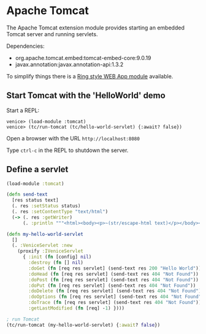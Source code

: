# Apache Tomcat

The Apache Tomcat extension module provides starting an embedded Tomcat server and running servlets.

Dependencies:

 - org.apache.tomcat.embed:tomcat-embed-core:9.0.19
 - javax.annotation:javax.annotation-api:1.3.2

To simplify things there is a 
[Ring style WEB App module](ext-ring.md) available.
 
 
## Start Tomcat with the 'HelloWorld' demo 

Start a REPL:

```text
venice> (load-module :tomcat)
venice> (tc/run-tomcat (tc/hello-world-servlet) {:await? false})
```

Open a browser with the URL `http://localhost:8080`

Type `ctrl-c` in the REPL to shutdown the server.


## Define a servlet

```clojure
(load-module :tomcat)

(defn send-text
  [res status text]
  (. res :setStatus status)
  (. res :setContentType "text/html")
  (-> (. res :getWriter)
      (. :println """<html><body><p>~(str/escape-html text)</p></body></html>""")))

(defn my-hello-world-servlet
  []
  (. :VeniceServlet :new
    (proxify :IVeniceServlet
      { :init (fn [config] nil)
        :destroy (fn [] nil)
        :doGet (fn [req res servlet] (send-text res 200 "Hello World"))
        :doHead (fn [req res servlet] (send-text res 404 "Not Found"))
        :doPost (fn [req res servlet] (send-text res 404 "Not Found"))
        :doPut (fn [req res servlet] (send-text res 404 "Not Found"))
        :doDelete (fn [req res servlet] (send-text res 404 "Not Found"))
        :doOptions (fn [req res servlet] (send-text res 404 "Not Found"))
        :doTrace (fn [req res servlet] (send-text res 404 "Not Found"))
        :getLastModified (fn [req] -1) })))

; run Tomcat
(tc/run-tomcat (my-hello-world-servlet) {:await? false})
```
